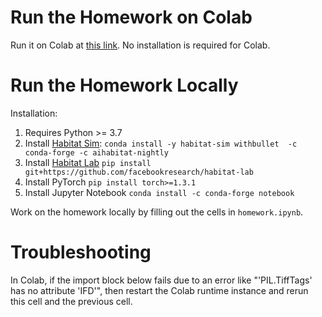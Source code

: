 # Run the Homework on Colab
Run it on Colab at [this link](https://colab.research.google.com/github/ASzot/rl-habitat-hw/blob/main/homework.ipynb). No installation is required for Colab.

# Run the Homework Locally
Installation:
1. Requires Python >= 3.7
2. Install [Habitat Sim](https://github.com/facebookresearch/habitat-sim/tree/main): `conda install -y habitat-sim withbullet  -c conda-forge -c aihabitat-nightly`
3. Install [Habitat Lab](https://github.com/facebookresearch/habitat-lab) `pip install git+https://github.com/facebookresearch/habitat-lab`
4. Install PyTorch `pip install torch>=1.3.1`
5. Install Jupyter Notebook `conda install -c conda-forge notebook`

Work on the homework locally by filling out the cells in `homework.ipynb`.

# Troubleshooting

In Colab, if the import block below fails due to an error like "'PIL.TiffTags' has no attribute 'IFD'", then restart the Colab runtime instance and rerun this cell and the previous cell.
